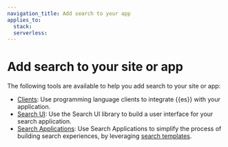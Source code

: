 ```yaml
---
navigation_title: Add search to your app
applies_to:
  stack:
  serverless:
---
```


# Add search to your site or app

The following tools are available to help you add search to your site or app:

- [Clients](site-or-app/clients.md): Use programming language clients to integrate {{es}} with your application.
- [Search UI](site-or-app/search-ui.md): Use the Search UI library to build a user interface for your search application.
- [Search Applications](search-applications.md): Use Search Applications to simplify the process of building search experiences, by leveraging [search templates](search-templates.md).